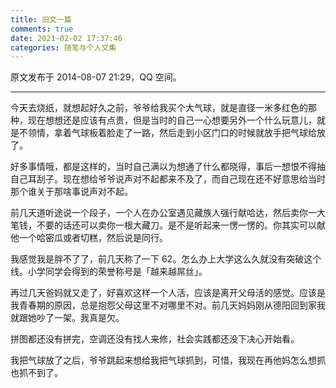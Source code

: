 ```yaml
---
title: 旧文一篇
comments: true
date: 2021-02-02 17:37:46
categories: 随笔与个人文集
---
```


原文发布于 2014-08-07 21:29，QQ 空间。

---

今天去烧纸，就想起好久之前，爷爷给我买个大气球，就是直径一米多红色的那种，现在想想还是应该有点贵，但是当时的自己一心想要另外一个什么玩意儿，就是不领情，拿着气球板着脸走了一路，然后走到小区门口的时候就放手把气球给放了。

好多事情哦，都是这样的，当时自己满以为想通了什么都晓得，事后一想恨不得抽自己耳刮子。现在想给爷爷说声对不起都来不及了，而自己现在还不好意思给当时那个谁关于那啥事说声对不起。

前几天道听途说一个段子，一个人在办公室遇见藏族人强行献哈达，然后卖你一大笔钱，不要的话还可以卖你一根大藏刀。是不是听起来一愣一愣的。你其实可以献他一个哈密瓜或者切糕，然后说是同行。

我感觉我是胖不了了，前几天称了一下 62。怎么办上大学这么久就没有突破这个线。小学同学会得到的荣誉称号是「越来越屌丝」。

再过几天爸妈就又走了，好喜欢这样一个人活，应该是离开父母活的感觉。应该是我青春期的原因，总是抱怨父母这里不对哪里不对。前几天妈妈刚从德阳回到家我就跟她吵了一架。我真是欠。

拼图都还没有拼完，空调还没有找人来修，社会实践都还没下决心开始看。

我把气球放了之后，爷爷跳起来想给我把气球抓到，可惜，我现在再他妈怎么想抓也抓不到了。
